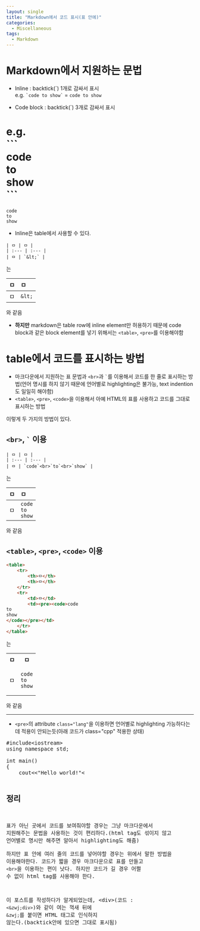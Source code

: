 ```yaml
---
layout: single
title: "Markdown에서 코드 표시(표 안에)"
categories:
  - Miscellaneous
tags:
  - Markdown
---
```

# Markdown에서 지원하는 문법
- Inline : backtick(\`) 1개로 감싸서 표시  
e.g. `` `code to show` `` = `code to show`

- Code block : backtick(\`) 3개로 감싸서 표시

e.g.  
\`\`\`  
code  
to  
show  
\`\`\`  
=  
```
code
to
show
```

- Inline은 table에서 사용할 수 있다.

```
| ㅁ | ㅁ |
| :--- | :--- |
| ㅁ | `&lt;` |
```

는

| ㅁ | ㅁ |
| :--- | :--- |
| ㅁ | `&lt;` |

와 같음

- **하지만** markdown은 table row에 inline element만 허용하기 때문에 code block과 같은 block element를 넣기 위해서는 `<table>`, `<pre>`를 이용해야함  

# table에서 코드를 표시하는 방법
- 마크다운에서 지원하는 표 문법과 `<br>`과 `` ` ``를 이용해서 코드를 한 줄로 표시하는 방법(언어 명시를 하지 않기 때문에 언어별로 highlighting은 불가능, text indention도 일일히 해야함)
- `<table>`, `<pre>`, `<code>`을 이용해서 아예 HTML의 표를 사용하고 코드를 그대로 표시하는 방법

이렇게 두 가지의 방법이 있다.

## `<br>`, `` ` `` 이용
```
| ㅁ | ㅁ |
| :--- | :--- |
| ㅁ | `code`<br>`to`<br>`show` |
```
는

| ㅁ | ㅁ |
| :--- | :--- |
| ㅁ | `code`<br>`to`<br>`show` |

와 같음

## `<table>`, `<pre>`, `<code>` 이용
```html
<table>
	<tr>
		<th>ㅁ</th>
		<th>ㅁ</th>
	</tr>
	<tr>
		<td>ㅁ</td>
		<td><pre><code>code
to
show
</code></pre></td>
	</tr>
</table>
```
는

<table>
	<tr>
		<th>ㅁ</th>
		<th>ㅁ</th>
	</tr>
	<tr>
		<td>ㅁ</td>
		<td><pre><code>code
to
show
</code></pre></td>
	</tr>
</table>

와 같음

------

- `<pre>`의 attribute `class="lang"`을 이용하면 언어별로 highlighting 가능하다는데 적용이 안되는듯(아래 코드가 class="cpp" 적용한 상태)

<pre class="cpp">#include<&zwj;iostream>
using namespace std;

int main()
{
	cout<<"Hello world!"<<endl;
	return 0;
}
</pre>

## 정리
표가 아닌 곳에서 코드를 보여줘야할 경우는 그냥 마크다운에서 지원해주는 문법을 사용하는 것이 편리하다.(html tag도 섞이지 않고 언어별로 명시만 해주면 알아서 highlighting도 해줌)  
하지만 표 안에 여러 줄의 코드를 넣어야할 경우는 위에서 말한 방법을 이용해야한다. 코드가 짧을 경우 마크다운으로 표를 만들고 `<br>`을 이용하는 편이 낫다. 하지만 코드가 길 경우 어쩔 수 없이 html tag를 사용해야 한다.

이 포스트를 작성하다가 알게되었는데, <&zwj;div>(코드 : `<&zwj;div>`)와 같이 여는 꺽새 뒤에 `&zwj;`를 붙이면 HTML 태그로 인식하지 않는다.(backtick안에 있으면 그대로 표시됨)